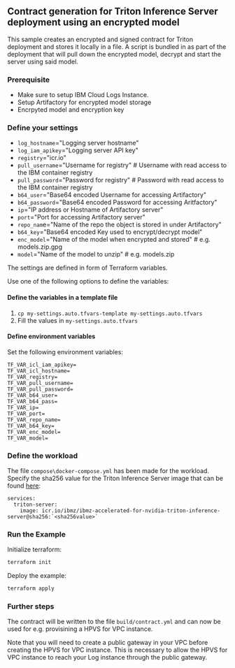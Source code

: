 ## Contract generation for Triton Inference Server deployment using an encrypted model

This sample creates an encrypted and signed contract for Triton deployment and stores it locally in a file. A script is bundled in as part of the deployment that will pull down the encrypted model, decrypt and start the server using said model.

### Prerequisite

- Make sure to setup IBM Cloud Logs Instance.
- Setup Artifactory for encrypted model storage
- Encrpyted model and encryption key

### Define your settings

- `log_hostname`="Logging server hostname"
- `log_iam_apikey`="Logging server API key"
- `registry`="icr.io"
- `pull_username`="Username for registry" # Username with read access to the IBM container registry
- `pull_password`="Password for registry" # Password with read access to the IBM container registry
- `b64_user`="Base64 encoded Username for accessing Artifactory"
- `b64_password`="Base64 encoded Password for accessing Aritfactory"
- `ip`="IP address or Hostname of Artifactory server"  
- `port`="Port for accessing Artifactory server"
- `repo_nam`e="Name of the repo the object is stored in under Artifactory"
- `b64_key`="Base64 encoded Key used to encrypt/decrypt model"
- `enc_model`="Name of the model when encrypted and stored" # e.g. models.zip.gpg
- `model`="Name of the model to unzip" # e.g. models.zip

The settings are defined in form of Terraform variables.

Use one of the following options to define the variables:

#### Define the variables in a template file

1. `cp my-settings.auto.tfvars-template my-settings.auto.tfvars`
2. Fill the values in `my-settings.auto.tfvars`

#### Define environment variables

Set the following environment variables:

```text
TF_VAR_icl_iam_apikey=
TF_VAR_icl_hostname=
TF_VAR_registry=
TF_VAR_pull_username=
TF_VAR_pull_password=
TF_VAR_b64_user=
TF_VAR_b64_pass=
TF_VAR_ip=
TF_VAR_port=
TF_VAR_repo_name=
TF_VAR_b64_key=
TF_VAR_enc_model=
TF_VAR_model=
```

### Define the workload

The file `compose\docker-compose.yml` has been made for the workload. Specify the sha256 value for the Triton Inference Server image that can be found [here](https://ibm.github.io/ibm-z-oss-hub/containers/ibmz-accelerated-for-nvidia-triton-inference-server.html):

```
services:
  triton-server:
    image: icr.io/ibmz/ibmz-accelerated-for-nvidia-triton-inference-server@sha256:`<sha256value>`
```

### Run the Example

Initialize terraform:

```bash
terraform init
```

Deploy the example:

```bash
terraform apply
```

### Further steps

The contract will be written to the file `build/contract.yml` and can now be used for e.g. provisining a HPVS for VPC instance.

Note that you will need to create a public gateway in your VPC before creating the HPVS for VPC instance. This is necessary to allow the HPVS for VPC instance to reach your Log instance through the public gateway. 

